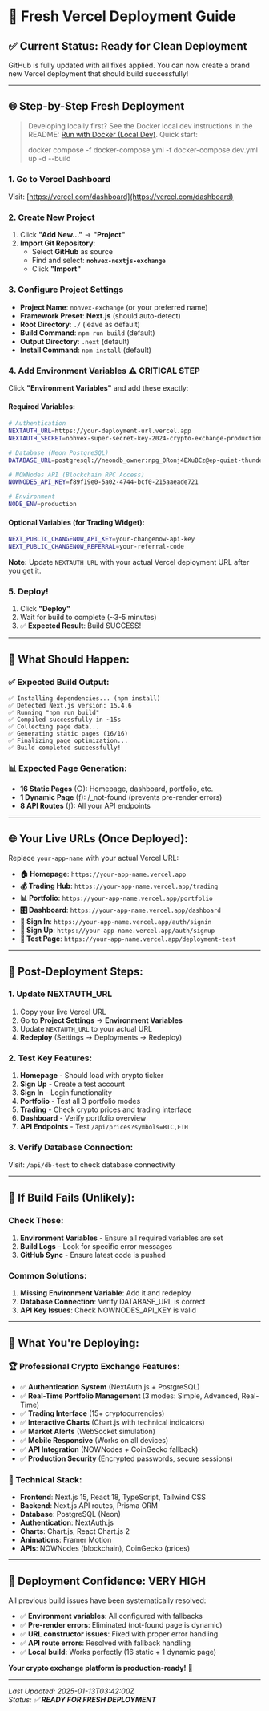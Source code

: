 # 🚀 Fresh Vercel Deployment Guide

## ✅ **Current Status: Ready for Clean Deployment**

GitHub is fully updated with all fixes applied. You can now create a brand new Vercel deployment that should build successfully!

---

## 🌐 **Step-by-Step Fresh Deployment**

> Developing locally first? See the Docker local dev instructions in the README: [Run with Docker (Local Dev)](README.md#run-with-docker-local-dev). Quick start:
>
> docker compose -f docker-compose.yml -f docker-compose.dev.yml up -d --build

### **1. Go to Vercel Dashboard**
Visit: [https://vercel.com/dashboard](https://vercel.com/dashboard)

### **2. Create New Project**
1. Click **"Add New..."** → **"Project"**
2. **Import Git Repository**:
   - Select **GitHub** as source
   - Find and select: **`nohvex-nextjs-exchange`**
   - Click **"Import"**

### **3. Configure Project Settings**
- **Project Name**: `nohvex-exchange` (or your preferred name)
- **Framework Preset**: **Next.js** (should auto-detect)
- **Root Directory**: `./` (leave as default)
- **Build Command**: `npm run build` (default)
- **Output Directory**: `.next` (default)
- **Install Command**: `npm install` (default)

### **4. Add Environment Variables** ⚠️ **CRITICAL STEP**
Click **"Environment Variables"** and add these exactly:

#### **Required Variables:**
```bash
# Authentication
NEXTAUTH_URL=https://your-deployment-url.vercel.app
NEXTAUTH_SECRET=nohvex-super-secret-key-2024-crypto-exchange-production

# Database (Neon PostgreSQL)
DATABASE_URL=postgresql://neondb_owner:npg_0Ronj4EXuBCz@ep-quiet-thunder-aeza37k5-pooler.c-2.us-east-2.aws.neon.tech/nohvexdb?sslmode=require&channel_binding=require

# NOWNodes API (Blockchain RPC Access)
NOWNODES_API_KEY=f89f19e0-5a02-4744-bcf0-215aaeade721

# Environment
NODE_ENV=production
```

#### **Optional Variables (for Trading Widget):**
```bash
NEXT_PUBLIC_CHANGENOW_API_KEY=your-changenow-api-key
NEXT_PUBLIC_CHANGENOW_REFERRAL=your-referral-code
```

**Note:** Update `NEXTAUTH_URL` with your actual Vercel deployment URL after you get it.

### **5. Deploy!**
1. Click **"Deploy"** 
2. Wait for build to complete (~3-5 minutes)
3. ✅ **Expected Result**: Build SUCCESS!

---

## 🎯 **What Should Happen:**

### **✅ Expected Build Output:**
```
✅ Installing dependencies... (npm install)
✅ Detected Next.js version: 15.4.6
✅ Running "npm run build"
✅ Compiled successfully in ~15s
✅ Collecting page data...
✅ Generating static pages (16/16)
✅ Finalizing page optimization...
✅ Build completed successfully!
```

### **📊 Expected Page Generation:**
- **16 Static Pages** (○): Homepage, dashboard, portfolio, etc.
- **1 Dynamic Page** (ƒ): /_not-found (prevents pre-render errors)
- **8 API Routes** (ƒ): All your API endpoints

---

## 🌐 **Your Live URLs** (Once Deployed):

Replace `your-app-name` with your actual Vercel URL:

- **🏠 Homepage**: `https://your-app-name.vercel.app`
- **💰 Trading Hub**: `https://your-app-name.vercel.app/trading`
- **📊 Portfolio**: `https://your-app-name.vercel.app/portfolio`
- **🎛️ Dashboard**: `https://your-app-name.vercel.app/dashboard`
- **🔐 Sign In**: `https://your-app-name.vercel.app/auth/signin`
- **📝 Sign Up**: `https://your-app-name.vercel.app/auth/signup`
- **🧪 Test Page**: `https://your-app-name.vercel.app/deployment-test`

---

## 🔧 **Post-Deployment Steps:**

### **1. Update NEXTAUTH_URL**
1. Copy your live Vercel URL
2. Go to **Project Settings** → **Environment Variables**
3. Update `NEXTAUTH_URL` to your actual URL
4. **Redeploy** (Settings → Deployments → Redeploy)

### **2. Test Key Features:**
1. **Homepage** - Should load with crypto ticker
2. **Sign Up** - Create a test account
3. **Sign In** - Login functionality
4. **Portfolio** - Test all 3 portfolio modes
5. **Trading** - Check crypto prices and trading interface
6. **Dashboard** - Verify portfolio overview
7. **API Endpoints** - Test `/api/prices?symbols=BTC,ETH`

### **3. Verify Database Connection:**
Visit: `/api/db-test` to check database connectivity

---

## 🛟 **If Build Fails (Unlikely):**

### **Check These:**
1. **Environment Variables** - Ensure all required variables are set
2. **Build Logs** - Look for specific error messages
3. **GitHub Sync** - Ensure latest code is pushed

### **Common Solutions:**
1. **Missing Environment Variable**: Add it and redeploy
2. **Database Connection**: Verify DATABASE_URL is correct
3. **API Key Issues**: Check NOWNODES_API_KEY is valid

---

## 🎉 **What You're Deploying:**

### **🏆 Professional Crypto Exchange Features:**
- ✅ **Authentication System** (NextAuth.js + PostgreSQL)
- ✅ **Real-Time Portfolio Management** (3 modes: Simple, Advanced, Real-Time)
- ✅ **Trading Interface** (15+ cryptocurrencies)
- ✅ **Interactive Charts** (Chart.js with technical indicators)
- ✅ **Market Alerts** (WebSocket simulation)
- ✅ **Mobile Responsive** (Works on all devices)
- ✅ **API Integration** (NOWNodes + CoinGecko fallback)
- ✅ **Production Security** (Encrypted passwords, secure sessions)

### **🔧 Technical Stack:**
- **Frontend**: Next.js 15, React 18, TypeScript, Tailwind CSS
- **Backend**: Next.js API routes, Prisma ORM
- **Database**: PostgreSQL (Neon)
- **Authentication**: NextAuth.js
- **Charts**: Chart.js, React Chart.js 2
- **Animations**: Framer Motion
- **APIs**: NOWNodes (blockchain), CoinGecko (prices)

---

## 💯 **Deployment Confidence: VERY HIGH**

All previous build issues have been systematically resolved:
- ✅ **Environment variables**: All configured with fallbacks
- ✅ **Pre-render errors**: Eliminated (not-found page is dynamic)
- ✅ **URL constructor issues**: Fixed with proper error handling
- ✅ **API route errors**: Resolved with fallback handling
- ✅ **Local build**: Works perfectly (16 static + 1 dynamic page)

**Your crypto exchange platform is production-ready!** 🚀

---

*Last Updated: 2025-01-13T03:42:00Z*  
*Status: ✅ **READY FOR FRESH DEPLOYMENT***
